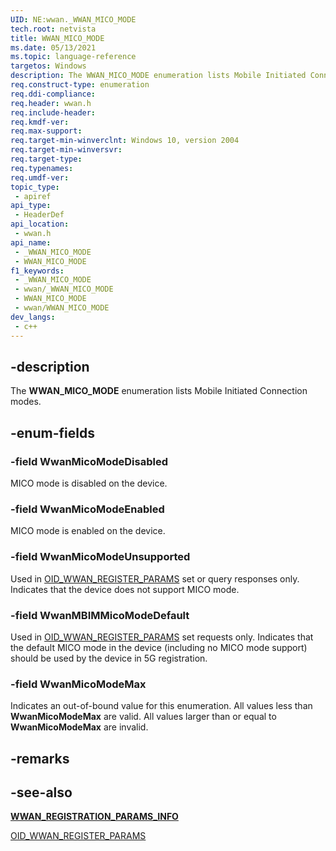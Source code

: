 ```yaml
---
UID: NE:wwan._WWAN_MICO_MODE
tech.root: netvista
title: WWAN_MICO_MODE
ms.date: 05/13/2021
ms.topic: language-reference
targetos: Windows
description: The WWAN_MICO_MODE enumeration lists Mobile Initiated Connection modes.
req.construct-type: enumeration
req.ddi-compliance: 
req.header: wwan.h
req.include-header: 
req.kmdf-ver: 
req.max-support: 
req.target-min-winverclnt: Windows 10, version 2004
req.target-min-winversvr: 
req.target-type: 
req.typenames: 
req.umdf-ver: 
topic_type:
 - apiref
api_type:
 - HeaderDef
api_location:
 - wwan.h
api_name:
 - _WWAN_MICO_MODE
 - WWAN_MICO_MODE
f1_keywords:
 - _WWAN_MICO_MODE
 - wwan/_WWAN_MICO_MODE
 - WWAN_MICO_MODE
 - wwan/WWAN_MICO_MODE
dev_langs:
 - c++
---
```


## -description

The **WWAN_MICO_MODE** enumeration lists Mobile Initiated Connection modes.

## -enum-fields

### -field WwanMicoModeDisabled

MICO mode is disabled on the device.

### -field WwanMicoModeEnabled

MICO mode is enabled on the device.

### -field WwanMicoModeUnsupported

Used in [OID_WWAN_REGISTER_PARAMS](/windows-hardware/drivers/network/oid-wwan-register-params) set or query responses only. Indicates that the device does not support MICO mode.

### -field WwanMBIMMicoModeDefault

Used in [OID_WWAN_REGISTER_PARAMS](/windows-hardware/drivers/network/oid-wwan-register-params) set requests only. Indicates that the default MICO mode in the device (including no MICO mode support) should be used by the device in 5G registration.

### -field WwanMicoModeMax

Indicates an out-of-bound value for this enumeration. All values less than **WwanMicoModeMax** are valid. All values larger than or equal to **WwanMicoModeMax** are invalid.

## -remarks

## -see-also

[**WWAN_REGISTRATION_PARAMS_INFO**](ns-wwan-wwan_registration_params_info.md)

[OID_WWAN_REGISTER_PARAMS](/windows-hardware/drivers/network/oid-wwan-register-params)
